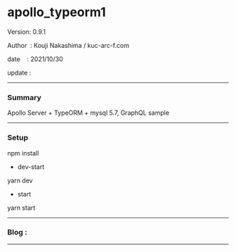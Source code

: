 ﻿# apollo_typeorm1

 Version: 0.9.1

 Author  : Kouji Nakashima / kuc-arc-f.com

 date    : 2021/10/30

 update  :

***
### Summary

Apollo Server + TypeORM + mysql 5.7, GraphQL sample

***
### Setup

npm install

* dev-start

yarn dev

* start

yarn start

***
### Blog :
 
***

